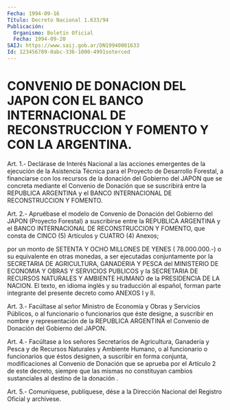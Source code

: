 ```yaml
---
Fecha: 1994-09-16
Título: Decreto Nacional 1.633/94
Publicación:
  Organismo: Boletín Oficial
  Fecha: 1994-09-20
SAIJ: https://www.saij.gob.ar/DN19940001633
Id: 123456789-0abc-336-1000-4991soterced
---
```

# CONVENIO DE DONACION DEL JAPON CON EL BANCO INTERNACIONAL DE RECONSTRUCCION Y FOMENTO Y CON LA ARGENTINA.

<a id="1"></a>
Art.  1.-  Declárase  de  Interés  Nacional  a  las  acciones emergentes  de  la  ejecución  de  la  Asistencia  Técnica  para el Proyecto de Desarrollo Forestal, a financiarse con los recursos  de la  donación  del  Gobierno  del  JAPON que se concreta mediante el Convenio  de  Donación  que  se  suscribirá    entre  la  REPUBLICA ARGENTINA  y  el BANCO INTERNACIONAL DE RECONSTRUCCION  Y  FOMENTO.

<a id="2"></a>
Art.  2.-  Apruébase  el  modelo  de  Convenio de Donación del Gobierno  del  JAPON  (Proyecto  Forestal) a suscribirse  entre  la REPUBLICA ARGENTINA y el BANCO INTERNACIONAL  DE  RECONSTRUCCION  Y FOMENTO,  que  consta  de  CINCO (5) Artículos y CUATRO (4) Anexos;

por un monto de SETENTA Y OCHO  MILLONES DE YENES ( 78.000.000.-) o su equivalente en otras monedas,  a  ser  ejecutadas  conjuntamente por la SECRETARIA DE AGRICULTURA, GANADERIA Y PESCA del  MINISTERIO DE  ECONOMIA  Y  OBRAS  Y  SERVICIOS  PUBLICOS  y  la SECRETARIA DE RECURSOS  NATURALES  Y  AMBIENTE  HUMANO  de la PRESIDENCIA  DE  LA NACION.  El  texto,  en idioma inglés y su traducción  al  español, forman parte integrante  del  presente  decreto como ANEXOS I y II.

<a id="3"></a>
Art.  3.-  Facúltase  al  señor Ministro de Economía y Obras y Servicios  Públicos,  o  al funcionario  o  funcionarios  que  éste designe, a suscribir en nombre  y  representación  de  la REPUBLICA ARGENTINA    el  Convenio  de  Donación  del  Gobierno  del  JAPON.

<a id="4"></a>
Art.  4.-  Facúltase a los señores Secretarios de Agricultura, Ganadería y Pesca  y  de Recursos Naturales y Ambiente Humano, o al funcionario o funcionarios  que  éstos  designen,  a  suscribir  en forma  conjunta,  modificaciones  al  Convenio  de  Donación que se aprueba por el Artículo 2 de este decreto, siempre que  las  mismas no  constituyan  cambios  sustanciales al destino de la donación  .

<a id="5"></a>
Art. 5.- Comuníquese, publíquese, dése a la Dirección Nacional del Registro Oficial y archívese.